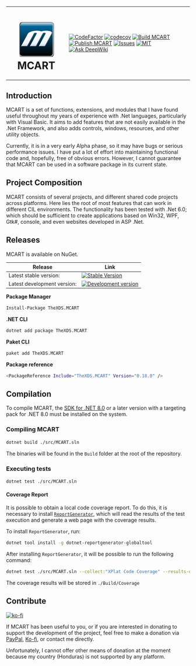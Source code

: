 <table>
<tr>
<td>
<h1 align="center">
<img src="https://raw.githubusercontent.com/TheXDS/MCART/master/Art/MCART.png" width="96px">
MCART
</h1>
</td>
<td>

[![CodeFactor](https://www.codefactor.io/repository/github/thexds/mcart/badge)](https://www.codefactor.io/repository/github/thexds/mcart)
[![codecov](https://codecov.io/gh/TheXDS/MCART/branch/master/graph/badge.svg?token=B3WZ7C4VTS)](https://codecov.io/gh/TheXDS/MCART)
[![Build MCART](https://github.com/TheXDS/MCART/actions/workflows/build.yml/badge.svg)](https://github.com/TheXDS/MCART/actions/workflows/build.yml)
[![Publish MCART](https://github.com/TheXDS/MCART/actions/workflows/publish.yml/badge.svg)](https://github.com/TheXDS/MCART/actions/workflows/publish.yml)
[![Issues](https://img.shields.io/github/issues/TheXDS/MCART)](https://github.com/TheXDS/MCART/issues)
[![MIT](https://img.shields.io/github/license/TheXDS/MCART)](https://mit-license.org/)
[![Ask DeepWiki](https://deepwiki.com/badge.svg)](https://deepwiki.com/TheXDS/MCART)

</td>
</tr>
</table>

## Introduction
MCART is a set of functions, extensions, and modules that I have found
useful throughout my years of experience with .Net languages,
particularly with Visual Basic. It aims to add features that are not
easily available in the .Net Framework, and also adds controls,
windows, resources, and other utility objects.

Currently, it is in a very early Alpha phase, so it may
have bugs or serious performance issues. I have put a lot of effort into
maintaining functional code and, hopefully, free of obvious errors. However,
I cannot guarantee that MCART can be used in a software package in its
current state.

## Project Composition
MCART consists of several projects, and different shared code
projects across platforms. Here lies the root of most
features that can work in different CIL environments. The
functionality has been tested with .Net 6.0; which should be sufficient
to create applications based on Win32, WPF, Gtk#, console, and even
websites developed in ASP .Net.

## Releases
MCART is available on NuGet.

Release | Link
--- | ---
Latest stable version: | [![Stable Version](https://img.shields.io/nuget/v/TheXDS.MCART)](https://www.nuget.org/packages/TheXDS.MCART/)
Latest development version: | [![Development version](https://img.shields.io/nuget/vpre/TheXDS.MCART)](https://www.nuget.org/stats/packages/TheXDS.MCART?groupby=Version)

**Package Manager**  
```sh
Install-Package TheXDS.MCART
```
**.NET CLI**  
```sh
dotnet add package TheXDS.MCART
```
**Paket CLI**  
```sh
paket add TheXDS.MCART
```
**Package reference**  
```sh
<PackageReference Include="TheXDS.MCART" Version="0.18.0" />
```

## Compilation
To compile MCART, the [SDK for .NET 8.0](https://dotnet.microsoft.com/) or a later version with a targeting pack for .NET 8.0 must be installed on the system.

### Compiling MCART
```sh
dotnet build ./src/MCART.sln
```
The binaries will be found in the `Build` folder at the root of the repository.

### Executing tests
```sh
dotnet test ./src/MCART.sln
```
#### Coverage Report
It is possible to obtain a local code coverage report. To do this, it is necessary to install [`ReportGenerator`](https://github.com/danielpalme/ReportGenerator), which will read the results of the test execution and generate a web page with the coverage results.

To install `ReportGenerator`, run:
```sh
dotnet tool install -g dotnet-reportgenerator-globaltool
```
After installing `ReportGenerator`, it will be possible to run the following command:
```sh
dotnet test ./src/MCART.sln --collect:"XPlat Code Coverage" --results-directory:./Build/Tests ; reportgenerator.exe -reports:./Build/Tests/*/coverage.cobertura.xml -targetdir:./Build/Coverage/
```
The coverage results will be stored in `./Build/Coverage`

## Contribute
[![ko-fi](https://ko-fi.com/img/githubbutton_sm.svg)](https://ko-fi.com/W7W415UCHY)

If MCART has been useful to you, or if you are interested in donating to support the development of the project, feel free to make a donation via [PayPal](https://paypal.me/thexds), [Ko-fi](https://ko-fi.com/W7W415UCHY), or contact me directly.

Unfortunately, I cannot offer other means of donation at the moment because my country (Honduras) is not supported by any platform.
